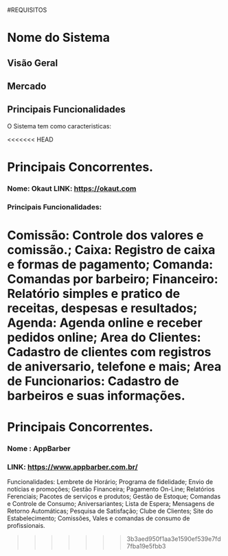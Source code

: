 #REQUISITOS
# Nome do Sistema #

## Visão Geral ##

## Mercado ##

## Principais Funcionalidades ##
O Sistema tem como caracteristicas:

<<<<<<< HEAD
# Principais Concorrentes.

### Nome: Okaut LINK: https://okaut.com

### Principais Funcionalidades: 
Comissão: Controle dos valores e comissão.;
Caixa: Registro de caixa e formas de pagamento;
Comanda: Comandas por barbeiro;
Financeiro: Relatório simples e pratico de receitas, despesas e resultados;
Agenda: Agenda online e receber pedidos online;
Area do Clientes: Cadastro de clientes com registros de aniversario, telefone e mais;
Area de Funcionarios: Cadastro de barbeiros e suas informações. 
=======
# Principais Concorrentes. #
### Nome :  AppBarber 
### LINK:  https://www.appbarber.com.br/
Funcionalidades: Lembrete de Horário; Programa de fidelidade; Envio de notícias e promoções; Gestão Financeira;
Pagamento On-Line; Relatórios Ferenciais; Pacotes de serviços e produtos; Gestão de Estoque; Comandas e Controle de Consumo;
Aniversariantes; Lista de Espera; Mensagens de Retorno Automáticas; Pesquisa de Satisfação; Clube de Clientes; Site do Estabelecimento; Comissões, Vales e comandas de consumo de profissionais.
>>>>>>> 3b3aed950f1aa3e1590ef539e7fd7fba19e5fbb3
